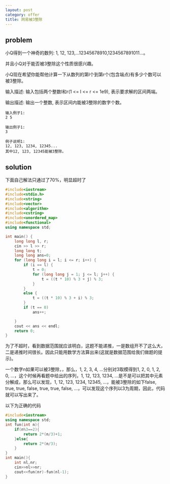 ```yaml
---
layout: post
category: offer
title: 网易被3整除
---
```


## problem
小Q得到一个神奇的数列: 1, 12, 123,...12345678910,1234567891011...。

并且小Q对于能否被3整除这个性质很感兴趣。

小Q现在希望你能帮他计算一下从数列的第l个到第r个(包含端点)有多少个数可以被3整除。


输入描述:
输入包括两个整数l和r(1 <= l <= r <= 1e9), 表示要求解的区间两端。


输出描述:
输出一个整数, 表示区间内能被3整除的数字个数。

    输入例子1:
    2 5

    输出例子1:
    3

    例子说明1:
    12, 123, 1234, 12345...
    其中12, 123, 12345能被3整除。

## solution
下面自己解法只通过了70%，明显超时了

```c++
#include<iostream>
#include<stdio.h>
#include<string>
#include<vector>
#include<algorithm>
#include<cstring>
#include<unordered_map>
#include<functional>
using namespace std;

int main() {
	long long l, r;
	cin >> l >> r;
	long long t;
	long long ans=0;
	for (long long i = l; i <= r; i++) {
		if (i == l) {
			t = 0;
			for (long long j = 1; j <= l; j++) {
				t = ((t * 10) % 3 + j) % 3;
			}
		}
		else {
			t = ((t * 10) % 3 + i) % 3;
		}
		if (t == 0)
			ans++;

	}
	cout << ans << endl;
	return 0;
}
```

为了不超时，看到数据范围就应该明白，这题不能递推，一是数组开不了这么大，二是递推时间很长。因此只能用数学方法算出来(这就是数据范围给我们做题的提示)。

一个数字n如果可以被3整除，，那么，1, 2, 3, 4, ...分别对3取模得到1, 2, 0, 1, 2, 0, ...，这个时候再看题中给出的序列，1, 12, 123, 1234, ...是不是可以把其中元素分解成，那么可以发现，1, 12, 123, 1234, 12345, ...，能被3整除的如下false, true, true, false, true, true, false, ...，可以发现这个序列以3为周期，因此，代码就可以写出来了。

以下为正确的代码
```c++
#include<iostream>
using namespace std;
int fun(int n){
    if(n%3==2){
        return 2*(n/3)+1;
    }else{
        return 2*(n/3);
    }
}
int main(){
    int nl,nr;
    cin>>nl>>nr;
    cout<<fun(nr)-fun(nl-1);
}
```